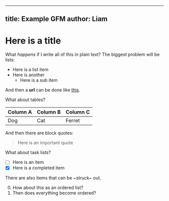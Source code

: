 <!-- Here is a title -->
---
title: Example GFM
author: Liam
---


Here is a title
===============

What _happens_ if I write all of this in plain text? The biggest problem will be lists:

+ Here is a list item
+ Here is another
  + Here is a sub item

And then a **url** can be done like [this](https://www.google.com).

What about tables?

|Column A|Column B|Column C|
|:-------|:-------|:-------|
|Dog     |Cat     |Ferret  |

And then there are block quotes:

> Here is an important quote

What about task lists?

+ [ ] Here is an item
+ [x] Here is a completed item

There are also items that can be ~struck~ out.

0. How about this as an ordered list?
0. Then does everything become ordered?
